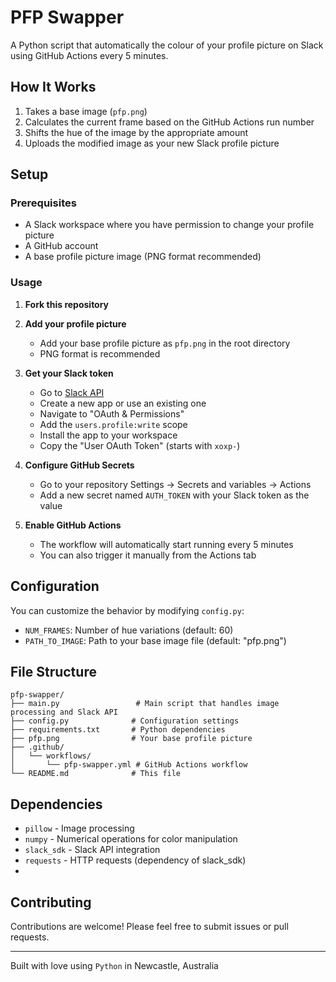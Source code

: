 # PFP Swapper

A Python script that automatically the colour of your profile picture on Slack using GitHub Actions every 5 minutes.

## How It Works

1. Takes a base image (`pfp.png`)
2. Calculates the current frame based on the GitHub Actions run number
3. Shifts the hue of the image by the appropriate amount
4. Uploads the modified image as your new Slack profile picture

## Setup

### Prerequisites

- A Slack workspace where you have permission to change your profile picture
- A GitHub account
- A base profile picture image (PNG format recommended)

### Usage

1. **Fork this repository**

2. **Add your profile picture**
   - Add your base profile picture as `pfp.png` in the root directory
   - PNG format is recommended

3. **Get your Slack token**
   - Go to [Slack API](https://api.slack.com/apps)
   - Create a new app or use an existing one
   - Navigate to "OAuth & Permissions"
   - Add the `users.profile:write` scope
   - Install the app to your workspace
   - Copy the "User OAuth Token" (starts with `xoxp-`)

4. **Configure GitHub Secrets**
   - Go to your repository Settings → Secrets and variables → Actions
   - Add a new secret named `AUTH_TOKEN` with your Slack token as the value

5. **Enable GitHub Actions**
   - The workflow will automatically start running every 5 minutes
   - You can also trigger it manually from the Actions tab

## Configuration

You can customize the behavior by modifying `config.py`:

- `NUM_FRAMES`: Number of hue variations (default: 60)
- `PATH_TO_IMAGE`: Path to your base image file (default: "pfp.png")

## File Structure

```
pfp-swapper/
├── main.py                 # Main script that handles image processing and Slack API
├── config.py              # Configuration settings
├── requirements.txt       # Python dependencies
├── pfp.png                # Your base profile picture
├── .github/
│   └── workflows/
│       └── pfp-swapper.yml # GitHub Actions workflow
└── README.md              # This file
```

## Dependencies

- `pillow` - Image processing
- `numpy` - Numerical operations for color manipulation
- `slack_sdk` - Slack API integration
- `requests` - HTTP requests (dependency of slack_sdk)
- 
## Contributing

Contributions are welcome! Please feel free to submit issues or pull requests.

---

Built with love using `Python` in Newcastle, Australia
